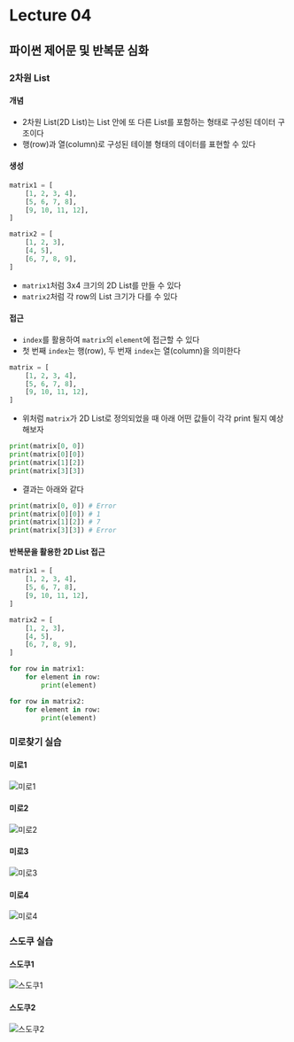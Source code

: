 # Lecture 04

## 파이썬 제어문 및 반복문 심화

### 2차원 List
#### 개념
- 2차원 List(2D List)는 List 안에 또 다른 List를 포함하는 형태로 구성된 데이터 구조이다
- 행(row)과 열(column)로 구성된 테이블 형태의 데이터를 표현할 수 있다

#### 생성
```python
matrix1 = [
    [1, 2, 3, 4],
    [5, 6, 7, 8],
    [9, 10, 11, 12],
]

matrix2 = [
    [1, 2, 3],
    [4, 5],
    [6, 7, 8, 9],
]
```
- `matrix1`처럼 3x4 크기의 2D List를 만들 수 있다
- `matrix2`처럼 각 row의 List 크기가 다를 수 있다

#### 접근
- `index`를 활용하여 `matrix`의 `element`에 접근할 수 있다
- 첫 번째 `index`는 행(row), 두 번재 `index`는 열(column)을 의미한다
```python
matrix = [
    [1, 2, 3, 4],
    [5, 6, 7, 8],
    [9, 10, 11, 12],
]
```
- 위처럼 `matrix`가 2D List로 정의되었을 때 아래 어떤 값들이 각각 print 될지 예상해보자
```python
print(matrix[0, 0])
print(matrix[0][0])
print(matrix[1][2])
print(matrix[3][3])
```
- 결과는 아래와 같다
```python
print(matrix[0, 0]) # Error
print(matrix[0][0]) # 1
print(matrix[1][2]) # 7
print(matrix[3][3]) # Error
```

#### 반복문을 활용한 2D List 접근
```python
matrix1 = [
    [1, 2, 3, 4],
    [5, 6, 7, 8],
    [9, 10, 11, 12],
]

matrix2 = [
    [1, 2, 3],
    [4, 5],
    [6, 7, 8, 9],
]

for row in matrix1:
    for element in row:
        print(element)

for row in matrix2:
    for element in row:
        print(element)
```

### 미로찾기 실습
#### 미로1
![미로1](https://github.com/chris-dev-edu/python/assets/124873454/cd25246d-a905-4d29-ba6d-d0678b3acb99)

#### 미로2
![미로2](https://github.com/chris-dev-edu/python/assets/124873454/d505b119-8b82-408e-98b5-6e7c7c9905b7)

#### 미로3
![미로3](https://github.com/chris-dev-edu/python/assets/124873454/b84d397a-8485-4803-b4e3-87d97858a0a9)

#### 미로4
![미로4](https://github.com/chris-dev-edu/python/assets/124873454/15ada8ce-7a0c-4a27-9199-373381bc010e)

### 스도쿠 실습
#### 스도쿠1
![스도쿠1](https://github.com/chris-dev-edu/python/assets/124873454/d56507cf-04e6-4755-8690-2c1e793f0add)

#### 스도쿠2
![스도쿠2](https://github.com/chris-dev-edu/python/assets/124873454/c473ff82-ab64-4f9e-85f3-7ea34d915b98)